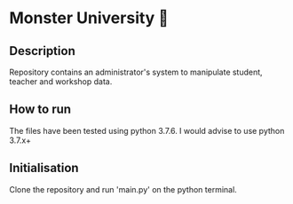 # Monster University :taco:

## Description

Repository contains an administrator's system to manipulate student, teacher and workshop data.

## How to run

The files have been tested using python 3.7.6. I would advise to use python 3.7.x+

## Initialisation

Clone the repository and run 'main.py' on the python terminal.